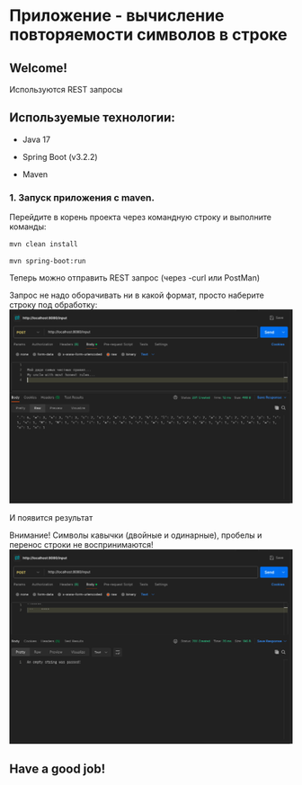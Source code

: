 # Приложение - вычисление повторяемости символов в строке

## Welcome!

Используются REST запросы

## Используемые технологии:

* Java 17

* Spring Boot (v3.2.2)

* Maven

### 1. Запуск приложения с maven.
Перейдите в корень проекта через командную строку и выполните команды:

```
mvn clean install
```

```
mvn spring-boot:run
```

Теперь можно отправить REST запрос (через -curl или PostMan)

Запрос не надо оборачивать ни в какой формат, просто наберите строку под обработку:
![image](images/1.png)

И появится результат

Внимание! Символы кавычки (двойные и одинарные), пробелы и перенос строки не воспринимаются!
![image](images/2.png)

## Have a good job!